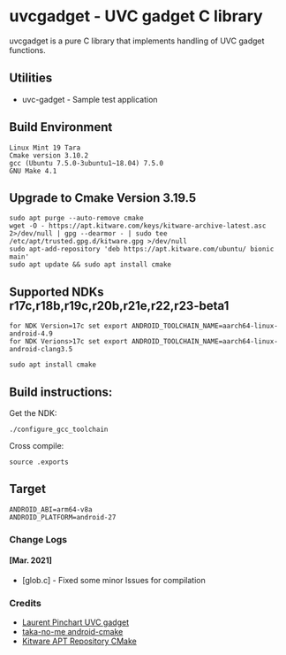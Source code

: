 # uvcgadget - UVC gadget C library

uvcgadget is a pure C library that implements handling of UVC gadget functions.


## Utilities

- uvc-gadget - Sample test application

## Build Environment
```
Linux Mint 19 Tara
Cmake version 3.10.2
gcc (Ubuntu 7.5.0-3ubuntu1~18.04) 7.5.0
GNU Make 4.1
```

## Upgrade to Cmake Version 3.19.5
```
sudo apt purge --auto-remove cmake
wget -O - https://apt.kitware.com/keys/kitware-archive-latest.asc 2>/dev/null | gpg --dearmor - | sudo tee /etc/apt/trusted.gpg.d/kitware.gpg >/dev/null
sudo apt-add-repository 'deb https://apt.kitware.com/ubuntu/ bionic main'
sudo apt update && sudo apt install cmake
```

## Supported NDKs r17c,r18b,r19c,r20b,r21e,r22,r23-beta1
```
for NDK Version=17c set export ANDROID_TOOLCHAIN_NAME=aarch64-linux-android-4.9
for NDK Verions>17c set export ANDROID_TOOLCHAIN_NAME=aarch64-linux-android-clang3.5
```
```
sudo apt install cmake
```

## Build instructions:

Get the NDK:
```
./configure_gcc_toolchain
```

Cross compile:
```
source .exports
```

## Target
```
ANDROID_ABI=arm64-v8a
ANDROID_PLATFORM=android-27
```

### Change Logs
#### [Mar. 2021]

* [glob.c] - Fixed some minor Issues for compilation

### Credits
* [Laurent Pinchart UVC gadget](https://git.ideasonboard.org/uvc-gadget.git)
* [taka-no-me android-cmake](https://github.com/taka-no-me/android-cmake)
* [Kitware APT Repository CMake](https://apt.kitware.com)
